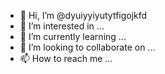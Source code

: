- 👋 Hi, I’m @dyuiyyiyutytfigojkfd
- 👀 I’m interested in ...
- 🌱 I’m currently learning ...
- 💞️ I’m looking to collaborate on ...
- 📫 How to reach me ...

<!---
dyuiyyiyutytfigojkfd/dyuiyyiyutytfigojkfd is a ✨ special ✨ repository because its `README.md` (this file) appears on your GitHub profile.
You can click the Preview link to take a look at your changes.
--->

